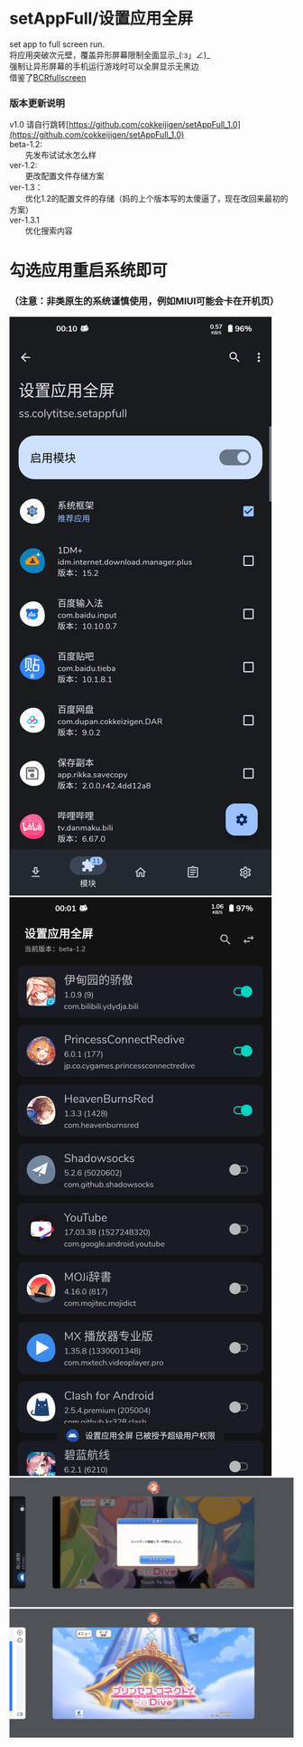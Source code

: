 # setAppFull/设置应用全屏
set app to full screen run.<br>
将应用突破次元壁，覆盖异形屏幕限制全面显示_(:з」∠)_<br>
强制让异形屏幕的手机运行游戏时可以全屏显示无黑边<br>
借鉴了[BCRfullscreen](https://github.com/KitsunePie/BCRfullscreen)<br>
### 版本更新说明<br>
v1.0 请自行跳转[https://github.com/cokkeijigen/setAppFull_1.0](https://github.com/cokkeijigen/setAppFull_1.0)<br>
beta-1.2:<br>
　　先发布试试水怎么样<br>
ver-1.2:<br>
　　更改配置文件存储方案<br>
ver-1.3：<br>
　　优化1.2的配置文件的存储（妈的上个版本写的太傻逼了，现在改回来最初的方案）<br>
ver-1.3.1<br>
　　优化搜索内容<br>
# 勾选应用重启系统即可 <br>
### （注意：非类原生的系统谨慎使用，例如MIUI可能会卡在开机页）<br>
![Image text](https://github.com/Xposed-Modules-Repo/ss.colytitse.setappfull/blob/main/image0.png)<br>
![Image text](https://github.com/Xposed-Modules-Repo/ss.colytitse.setappfull/blob/main/image.png)<br>
![Image text](https://github.com/Xposed-Modules-Repo/ss.colytitse.setappfull/blob/main/image1.png)<br>
![Image text](https://github.com/Xposed-Modules-Repo/ss.colytitse.setappfull/blob/main/image2.png)<br>
